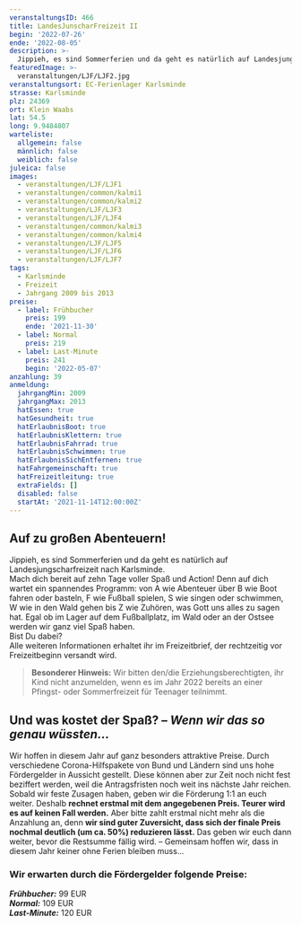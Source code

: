 ```yaml
---
veranstaltungsID: 466
title: LandesJunscharFreizeit II
begin: '2022-07-26'
ende: '2022-08-05'
description: >-
  Jippieh, es sind Sommerferien und da geht es natürlich auf Landesjungscharfreizeit nach Karlsminde.
featuredImage: >-
  veranstaltungen/LJF/LJF2.jpg
veranstaltungsort: EC-Ferienlager Karlsminde
strasse: Karlsminde
plz: 24369
ort: Klein Waabs
lat: 54.5
long: 9.9484807
warteliste:
  allgemein: false
  männlich: false
  weiblich: false
juleica: false
images:
  - veranstaltungen/LJF/LJF1
  - veranstaltungen/common/kalmi1
  - veranstaltungen/common/kalmi2
  - veranstaltungen/LJF/LJF3
  - veranstaltungen/LJF/LJF4
  - veranstaltungen/common/kalmi3
  - veranstaltungen/common/kalmi4
  - veranstaltungen/LJF/LJF5
  - veranstaltungen/LJF/LJF6
  - veranstaltungen/LJF/LJF7
tags:
  - Karlsminde
  - Freizeit
  - Jahrgang 2009 bis 2013
preise:
  - label: Frühbucher
    preis: 199
    ende: '2021-11-30'
  - label: Normal
    preis: 219
  - label: Last-Minute
    preis: 241
    begin: '2022-05-07'
anzahlung: 39
anmeldung:
  jahrgangMin: 2009
  jahrgangMax: 2013
  hatEssen: true
  hatGesundheit: true
  hatErlaubnisBoot: true
  hatErlaubnisKlettern: true
  hatErlaubnisFahrrad: true
  hatErlaubnisSchwimmen: true
  hatErlaubnisSichEntfernen: true
  hatFahrgemeinschaft: true
  hatFreizeitleitung: true
  extraFields: []
  disabled: false
  startAt: '2021-11-14T12:00:00Z'
---
```


## Auf zu großen Abenteuern!

Jippieh, es sind Sommerferien und da geht es natürlich auf Landesjungscharfreizeit nach Karlsminde.  
Mach dich bereit auf zehn Tage voller Spaß und Action! Denn auf dich wartet ein spannendes Programm: von A wie Abenteuer über B wie Boot fahren oder basteln, F wie Fußball spielen, S wie singen oder schwimmen, W wie in den Wald gehen bis Z wie Zuhören, was Gott uns alles zu sagen hat. Egal ob im Lager auf dem Fußballplatz, im Wald oder an der Ostsee werden wir ganz viel Spaß haben.  
Bist Du dabei?  
Alle weiteren Informationen erhaltet ihr im Freizeitbrief, der rechtzeitig vor Freizeitbeginn versandt wird.

> **Besonderer Hinweis:**
> Wir bitten den/die Erziehungsberechtigten, ihr Kind nicht anzumelden, wenn es im Jahr 2022 bereits an einer Pfingst- oder Sommerfreizeit für Teenager teilnimmt.

<div class="foerdergelder-hinweis">
<v-alert type="info" text tile outlined>
<h2>Und was kostet der Spaß? – <i>Wenn wir das so genau wüssten...</i></h2>

Wir hoffen in diesem Jahr auf ganz besonders attraktive Preise. Durch verschiedene Corona-Hilfspakete von Bund und Ländern sind uns hohe Fördergelder in Aussicht gestellt. Diese können aber zur Zeit noch nicht fest beziffert werden, weil die Antragsfristen noch weit ins nächste Jahr reichen. Sobald wir feste Zusagen haben, geben wir die Förderung 1:1 an euch weiter. Deshalb **rechnet erstmal mit dem angegebenen Preis. Teurer wird es auf keinen Fall werden.** Aber bitte zahlt erstmal nicht mehr als die Anzahlung an, denn **wir sind guter Zuversicht, dass sich der finale Preis nochmal deutlich (um ca. 50%) reduzieren lässt.** Das geben wir euch dann weiter, bevor die Restsumme fällig wird. – Gemeinsam hoffen wir, dass in diesem Jahr keiner ohne Ferien bleiben muss...

### Wir erwarten durch die Fördergelder folgende Preise:  
***Frühbucher:*** 99 EUR  
***Normal:*** 109 EUR  
***Last-Minute:*** 120 EUR
</v-alert>
</div>